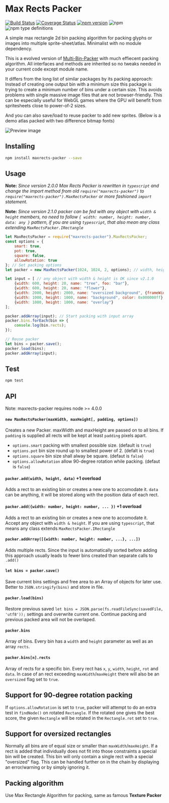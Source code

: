 # Max Rects Packer

[![Build Status](https://travis-ci.org/soimy/maxrects-packer.svg?branch=master)](https://travis-ci.org/soimy/maxrects-packer)
[![Coverage Status](https://coveralls.io/repos/github/soimy/maxrects-packer/badge.svg?branch=master)](https://coveralls.io/github/soimy/maxrects-packer?branch=master)
[![npm version](https://badge.fury.io/js/maxrects-packer.svg)](https://badge.fury.io/js/maxrects-packer)
![npm](https://img.shields.io/npm/dm/maxrects-packer.svg)
![npm type definitions](https://shields-staging.herokuapp.com/npm/types/maxrects-packer.svg)

A simple max rectangle 2d bin packing algorithm for packing glyphs or images into multiple sprite-sheet/atlas. Minimalist with no module dependency.

This is a evolved version of [Multi-Bin-Packer](https://github.com/marekventur/multi-bin-packer) with much effiecent packing algorithm. All interfaces and methods are inherited so no tweaks needed in your current code except module name.

It differs from the long list of similar packages by its packing approach: Instead of creating one output bin with a minimum size this package is trying to create a minimum number of bins under a certain size. This avoids problems with single massive image files that are not browser-friendly. This can be especially useful for WebGL games where the GPU will benefit from spritesheets close to power-of-2 sizes.

And you can also save/load to reuse packer to add new sprites. (Below is a demo atlas packed with two difference bitmap fonts)

![Preview image](https://raw.githubusercontent.com/soimy/maxrects-packer/master/preview.png)

## Installing

```bash
npm install maxrects-packer --save
```

## Usage

**Note:** *Since version 2.0.0 Max Rects Packer is rewritten in `typescript` and change the import method from old `require("maxrects-packer")` to `require("maxrects-packer").MaxRectsPacker` or more fashioned `import` statement.*

**Note:** *Since version 2.1.0 packer can be fed with any object with `width & height` members, no need to follow `{ width: number, height: number, data: any }` pattern, if you are using `typescript`, that also mean any class extending `MaxRectsPacker.IRectangle`*

```javascript
let MaxRectsPacker = require("maxrects-packer").MaxRectsPacker;
const options = {
    smart: true,
    pot: true,
    square: false,
    allowRotation: true
}; // Set packing options
let packer = new MaxRectsPacker(1024, 1024, 2, options); // width, height, padding, options

let input = [ // any object with width & height is OK since v2.1.0
    {width: 600, height: 20, name: "tree", foo: "bar"},
    {width: 600, height: 20, name: "flower"},
    {width: 2000, height: 2000, name: "oversized background", {frameWidth: 500, frameHeight: 500}},
    {width: 1000, height: 1000, name: "background", color: 0x000000ff},
    {width: 1000, height: 1000, name: "overlay"}
];

packer.addArray(input); // Start packing with input array
packer.bins.forEach(bin => {
    console.log(bin.rects);
});

// Reuse packer
let bins = packer.save();
packer.load(bins);
packer.addArray(input);

```

## Test

```bash
npm test
```

## API

Note: maxrects-packer requires node >= 4.0.0

#### ```new MaxRectsPacker(maxWidth, maxHeight[, padding, options])```

Creates a new Packer. maxWidth and maxHeight are passed on to all bins. If ```padding``` is supplied all rects will be kept at least ```padding``` pixels apart.

- `options.smart` packing with smallest possible size. (default is `true`)
- `options.pot` bin size round up to smallest power of 2. (defalt is `true`)
- `options.square` bin size shall alway be square. (defaut is `false`)
- `options.allowRotation` allow 90-degree rotation while packing. (defaut is `false`)

#### ```packer.add(width, height, data)``` +1 overload

Adds a rect to an existing bin or creates a new one to accomodate it. ```data``` can be anything, it will be stored along with the position data of each rect.

#### ```packer.add({width: number, height: number, ... })``` +1 overload

Adds a rect to an existing bin or creates a new one to accomodate it. Accept any object with `width & height`. If you are using `typescript`, that means any class extends `MaxRectsPacker.IRectangle`

#### ```packer.addArray([{width: number, height: number, ...}, ...])```

Adds multiple rects. Since the input is automatically sorted before adding this approach usually leads to fewer bins created than separate calls to ```.add()```

#### ```let bins = packer.save()```

Save current bins settings and free area to an Array of objects for later use. Better to `JSON.stringify(bins)` and store in file.

#### ```packer.load(bins)```

Restore previous saved `let bins = JSON.parse(fs.readFileSync(savedFile, 'utf8'));` settings and overwrite current one. Continue packing and previous packed area will not be overlaped.

#### ```packer.bins```

Array of bins. Every bin has a ```width``` and ```height``` parameter as well as an array ```rects```.

#### ```packer.bins[n].rects```

Array of rects for a specific bin. Every rect has ```x```, ```y```, ```width```, ```height```, ```rot``` and ```data```. In case of an rect exceeding ```maxWidth```/```maxHeight``` there will also be an ```oversized``` flag set to ```true```.

## Support for 90-degree rotation packing

If `options.allowRotation` is set to `true`, packer will attempt to do an extra test in `findNode()` on rotated `Rectangle`. If the rotated one gives the best score, the given `Rectangle` will be rotated in the `Rectangle.rot` set to `true`.

## Support for oversized rectangles

Normally all bins are of equal size or smaller than ```maxWidth```/```maxHeight```. If a rect is added that individually does not fit into those constraints a special bin will be created. This bin will only contain a single rect with a special "oversized" flag. This can be handled further on in the chain by displaying an error/warning or by simply ignoring it.

## Packing algorithm

Use Max Rectangle Algorithm for packing, same as famous **Texture Packer**
